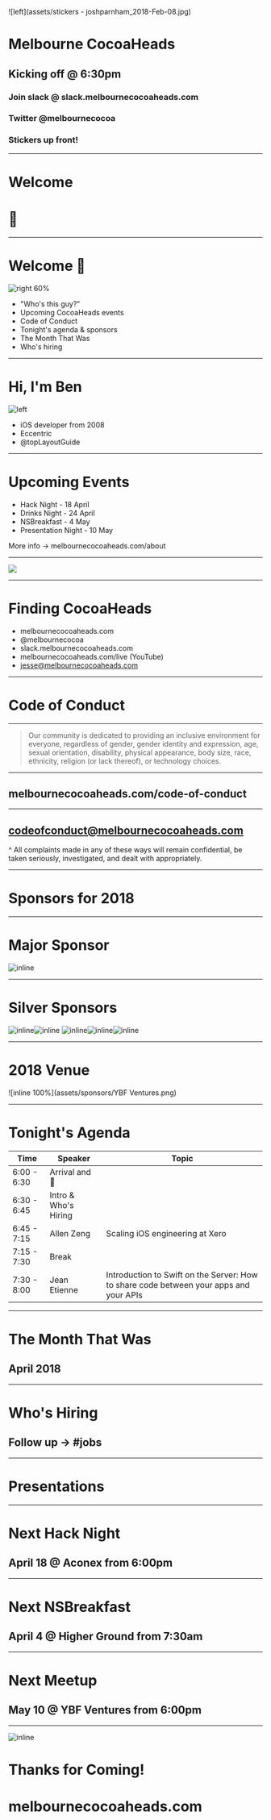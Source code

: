 
![left](assets/stickers - joshparnham_2018-Feb-08.jpg)

# Melbourne CocoaHeads
## Kicking off @ 6:30pm
### Join slack @ slack.melbournecocoaheads.com
### Twitter @melbournecocoa
### Stickers up front!
---

# Welcome
# :wave:

---

# Welcome :wave:

![right 60%](assets/CocoaHeads.png)

- "Who's this guy?"
- Upcoming CocoaHeads events
- Code of Conduct
- Tonight's agenda & sponsors
- The Month That Was
- Who's hiring

---

# Hi, I'm Ben

![left](assets/toplayoutguide-profile.png)

- iOS developer from 2008
- Eccentric
- @topLayoutGuide

---

# Upcoming Events

- Hack Night - 18 April
- Drinks Night - 24 April
- NSBreakfast - 4 May
- Presentation Night - 10 May

More info -> melbournecocoaheads.com/about

---

![](assets/highres_469612543.jpeg)

---

# Finding CocoaHeads

- melbournecocoaheads.com
- @melbournecocoa
- slack.melbournecocoaheads.com
- melbournecocoaheads.com/live (YouTube)
- jesse@melbournecocoaheads.com

---

# Code of Conduct

---

> Our community is dedicated to providing an inclusive environment for everyone, regardless of gender, gender identity and expression, age, sexual orientation, disability, physical appearance, body size, race, ethnicity, religion (or lack thereof), or technology choices.

---

## melbournecocoaheads.com/code-of-conduct

---

## codeofconduct@melbournecocoaheads.com

^ All complaints made in any of these ways will remain confidential, be taken seriously, investigated, and dealt with appropriately.

---

# Sponsors for 2018

---

# Major Sponsor

![inline](assets/sponsors/Realestate.png)

---

# Silver Sponsors

![inline](assets/sponsors/IttyBittyApps.png)![inline](assets/sponsors/Bilue.png)
![inline](assets/sponsors/JTribe.png)![inline](assets/sponsors/Cognizant.png)![inline](assets/sponsors/Xplor.png)

---

# 2018 Venue

![inline 100%](assets/sponsors/YBF Ventures.png)

---

# Tonight's Agenda

Time|Speaker|Topic|
---|---|---
6:00 - 6:30 | Arrival and :pizza: |
6:30 - 6:45 | Intro & Who's Hiring |
6:45 - 7:15 | Allen Zeng | Scaling iOS engineering at Xero |
7:15 - 7:30 | Break
7:30 - 8:00 | Jean Etienne | Introduction to Swift on the Server: How to share code between your apps and your APIs |

---

# The Month That Was
## April 2018

---

# Who's Hiring
## Follow up -> #jobs

---

# Presentations

---

# Next Hack Night
## April 18 @ Aconex from 6:00pm

---

# Next NSBreakfast
## April 4 @ Higher Ground from 7:30am

---

# Next Meetup
## May 10 @ YBF Ventures from 6:00pm

---


![inline](assets/CocoaHeads.png)

# Thanks for Coming!
# melbournecocoaheads.com
